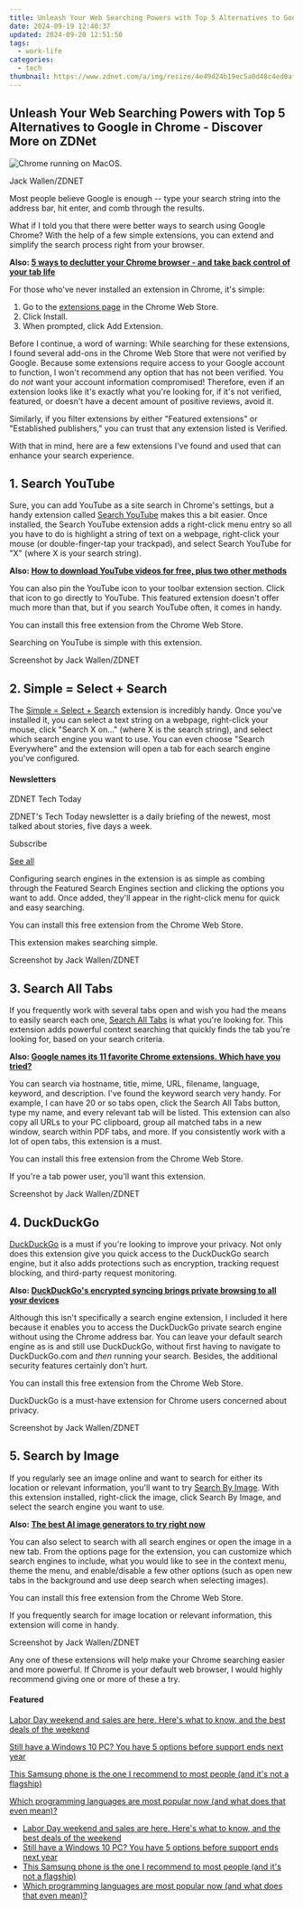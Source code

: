 ```yaml
---
title: Unleash Your Web Searching Powers with Top 5 Alternatives to Google in Chrome - Discover More on ZDNet
date: 2024-09-19 12:40:37
updated: 2024-09-20 12:51:50
tags:
  - work-life
categories:
  - tech
thumbnail: https://www.zdnet.com/a/img/resize/4e49d24b19ec5a0d48c4ed0af7d9af84d5b2beb1/2024/05/08/1f670cf5-e9be-4585-a623-0f4e0ee12629/chromehero.jpg?width=278&height=156&fit=crop&auto=webp
---
```


## Unleash Your Web Searching Powers with Top 5 Alternatives to Google in Chrome - Discover More on ZDNet

![Chrome running on MacOS.](https://www.zdnet.com/a/img/resize/8bfb6d8dc9f748ba875bc2c6c6dd80958e9c1272/2024/05/08/1f670cf5-e9be-4585-a623-0f4e0ee12629/chromehero.jpg?auto=webp&width=1280)

Jack Wallen/ZDNET

Most people believe Google is enough -- type your search string into the address bar, hit enter, and comb through the results. 

What if I told you that there were better ways to search using Google Chrome? With the help of a few simple extensions, you can extend and simplify the search process right from your browser.

**Also: [5 ways to declutter your Chrome browser - and take back control of your tab life](https://www.zdnet.com/home-and-office/work-life/5-ways-to-declutter-your-chrome-browser-and-take-back-control-of-your-tab-life/)**

For those who've never installed an extension in Chrome, it's simple:

1. Go to the [extensions page](https://chromewebstore.google.com/category/extensions) in the Chrome Web Store.
2. Click Install.
3. When prompted, click Add Extension.

Before I continue, a word of warning: While searching for these extensions, I found several add-ons in the Chrome Web Store that were not verified by Google. Because some extensions require access to your Google account to function, I won't recommend any option that has not been verified. You do _not_ want your account information compromised! Therefore, even if an extension looks like it's exactly what you're looking for, if it's not verified, featured, or doesn't have a decent amount of positive reviews, avoid it.

Similarly, if you filter extensions by either "Featured extensions" or "Established publishers," you can trust that any extension listed is Verified.

With that in mind, here are a few extensions I've found and used that can enhance your search experience.

## 1\. Search YouTube

Sure, you can add YouTube as a site search in Chrome's settings, but a handy extension called [Search YouTube](https://chromewebstore.google.com/detail/search-youtube/angkglpgfocbmbfamggoogejpkbleeni) makes this a bit easier. Once installed, the Search YouTube extension adds a right-click menu entry so all you have to do is highlight a string of text on a webpage, right-click your mouse (or double-finger-tap your trackpad), and select Search YouTube for "X" (where X is your search string).

**Also: [How to download YouTube videos for free, plus two other methods](https://www.zdnet.com/home-and-office/home-entertainment/how-to-download-youtube-videos-for-free-plus-two-other-methods/)**

You can also pin the YouTube icon to your toolbar extension section. Click that icon to go directly to YouTube. This featured extension doesn't offer much more than that, but if you search YouTube often, it comes in handy.

You can install this free extension from the Chrome Web Store. 

Searching on YouTube is simple with this extension.

Screenshot by Jack Wallen/ZDNET

## 2\. Simple = Select + Search

The [Simple = Select + Search](https://chromewebstore.google.com/detail/simple-select-+-search/aagminaekdpcfimcbhknlgjmpnnnmooo) extension is incredibly handy. Once you've installed it, you can select a text string on a webpage, right-click your mouse, click "Search X on…" (where X is the search string), and select which search engine you want to use. You can even choose "Search Everywhere" and the extension will open a tab for each search engine you've configured.

#### Newsletters

ZDNET Tech Today

ZDNET's Tech Today newsletter is a daily briefing of the newest, most talked about stories, five days a week.

 Subscribe

[See all](https://www.zdnet.com/newsletters/)

Configuring search engines in the extension is as simple as combing through the Featured Search Engines section and clicking the options you want to add. Once added, they'll appear in the right-click menu for quick and easy searching.

You can install this free extension from the Chrome Web Store.

This extension makes searching simple.

Screenshot by Jack Wallen/ZDNET

## 3\. Search All Tabs 

If you frequently work with several tabs open and wish you had the means to easily search each one, [Search All Tabs](https://chromewebstore.google.com/detail/search-all-tabs/ndfnfhnlgoocpbbjjjfmiojdfcgcfomn) is what you're looking for. This extension adds powerful context searching that quickly finds the tab you're looking for, based on your search criteria.

**Also: [Google names its 11 favorite Chrome extensions. Which have you tried?](https://www.zdnet.com/article/google-names-its-11-favorite-chrome-extensions-of-2023-which-have-you-tried/)**

You can search via hostname, title, mime, URL, filename, language, keyword, and description. I've found the keyword search very handy. For example, I can have 20 or so tabs open, click the Search All Tabs button, type my name, and every relevant tab will be listed. This extension can also copy all URLs to your PC clipboard, group all matched tabs in a new window, search within PDF tabs, and more. If you consistently work with a lot of open tabs, this extension is a must.

You can install this free extension from the Chrome Web Store. 

If you're a tab power user, you'll want this extension.

Screenshot by Jack Wallen/ZDNET

## 4\. DuckDuckGo

[DuckDuckGo](https://chromewebstore.google.com/detail/duckduckgo-privacy-essent/bkdgflcldnnnapblkhphbgpggdiikppg) is a must if you're looking to improve your privacy. Not only does this extension give you quick access to the DuckDuckGo search engine, but it also adds protections such as encryption, tracking request blocking, and third-party request monitoring.

**Also: [DuckDuckGo's encrypted syncing brings private browsing to all your devices](https://www.zdnet.com/article/duckduckgos-encrypted-syncing-brings-private-browsing-to-all-your-devices/)**

Although this isn't specifically a search engine extension, I included it here because it enables you to access the DuckDuckGo private search engine without using the Chrome address bar. You can leave your default search engine as is and still use DuckDuckGo, without first having to navigate to DuckDuckGo.com and _then_ running your search. Besides, the additional security features certainly don't hurt.

You can install this free extension from the Chrome Web Store. 

DuckDuckGo is a must-have extension for Chrome users concerned about privacy.

Screenshot by Jack Wallen/ZDNET

## 5\. Search by Image

If you regularly see an image online and want to search for either its location or relevant information, you'll want to try [Search By Image](https://chromewebstore.google.com/detail/search-by-image/cnojnbdhbhnkbcieeekonklommdnndci). With this extension installed, right-click the image, click Search By Image, and select the search engine you want to use.

**Also: [The best AI image generators to try right now](https://www.zdnet.com/article/best-ai-image-generator/)**

You can also select to search with all search engines or open the image in a new tab. From the options page for the extension, you can customize which search engines to include, what you would like to see in the context menu, theme the menu, and enable/disable a few other options (such as open new tabs in the background and use deep search when selecting images). 

You can install this free extension from the Chrome Web Store. 

If you frequently search for image location or relevant information, this extension will come in handy.

Screenshot by Jack Wallen/ZDNET

Any one of these extensions will help make your Chrome searching easier and more powerful. If Chrome is your default web browser, I would highly recommend giving one or more of these a try.

#### Featured

[Labor Day weekend and sales are here. Here's what to know, and the best deals of the weekend](https://www.zdnet.com/article/labor-day-deals-everything-to-know-09-02-2024/ "Labor Day weekend and sales are here. Here's what to know, and the best deals of the weekend")

[Still have a Windows 10 PC? You have 5 options before support ends next year](https://www.zdnet.com/article/still-have-a-windows-10-pc-you-have-5-options-before-support-ends-next-year/ "Still have a Windows 10 PC? You have 5 options before support ends next year")

[This Samsung phone is the one I recommend to most people (and it's not a flagship)](https://www.zdnet.com/article/this-samsung-phone-is-the-one-i-recommend-to-most-people-and-its-not-a-flagship/ "This Samsung phone is the one I recommend to most people (and it's not a flagship)")

[Which programming languages are most popular now (and what does that even mean)?](https://www.zdnet.com/article/the-most-popular-programming-languages-in-2024-and-what-that-even-means/ "Which programming languages are most popular now (and what does that even mean)?")

* [Labor Day weekend and sales are here. Here's what to know, and the best deals of the weekend](https://www.zdnet.com/article/labor-day-deals-everything-to-know-09-02-2024/ "Labor Day weekend and sales are here. Here's what to know, and the best deals of the weekend")
* [Still have a Windows 10 PC? You have 5 options before support ends next year](https://www.zdnet.com/article/still-have-a-windows-10-pc-you-have-5-options-before-support-ends-next-year/ "Still have a Windows 10 PC? You have 5 options before support ends next year")
* [This Samsung phone is the one I recommend to most people (and it's not a flagship)](https://www.zdnet.com/article/this-samsung-phone-is-the-one-i-recommend-to-most-people-and-its-not-a-flagship/ "This Samsung phone is the one I recommend to most people (and it's not a flagship)")
* [Which programming languages are most popular now (and what does that even mean)?](https://www.zdnet.com/article/the-most-popular-programming-languages-in-2024-and-what-that-even-means/ "Which programming languages are most popular now (and what does that even mean)?")

<ins class="adsbygoogle"
     style="display:block"
     data-ad-format="autorelaxed"
     data-ad-client="ca-pub-7571918770474297"
     data-ad-slot="1223367746"></ins>



<ins class="adsbygoogle"
     style="display:block"
     data-ad-client="ca-pub-7571918770474297"
     data-ad-slot="8358498916"
     data-ad-format="auto"
     data-full-width-responsive="true"></ins>
